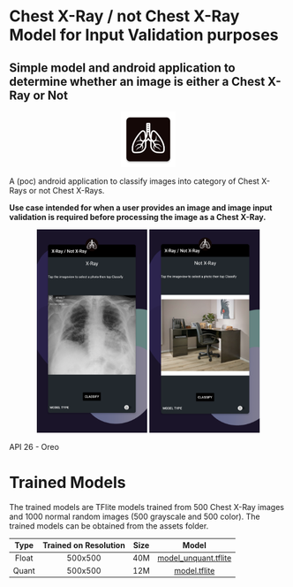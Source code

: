 # Chest X-Ray / not Chest X-Ray Model for Input Validation purposes
## Simple model and android application to determine whether an image is either a Chest X-Ray or Not

<p align="center">
  <img width="100" src="screenshots/iconlogo.png">
</p>

A (poc) android application to classify images into category of Chest X-Rays or not Chest X-Rays.

__Use case intended for when a user provides an image and image input validation is required before processing the image as a Chest X-Ray.__


<p align="center">
  <img width="200" src="screenshots/screenshot02.png">
  <img width="200" src="screenshots/screenshot03.png">
</p>
API 26 - Oreo


# Trained Models

The trained models are TFlite models trained from 500 Chest X-Ray images and 1000 normal random images (500 grayscale and 500 color).
The trained models can be obtained from the assets folder.

|  Type  | Trained on Resolution |  Size |       Model      |
|:------:|:---------------------:|:-----:|:----------------:|
| Float  |        500x500        |  40M  | [model_unquant.tflite](/app/src/main/assets/model_unquant.tflite)|
| Quant  |        500x500        |  12M  | [model.tflite](/app/src/main/assets/model.tflite)|

